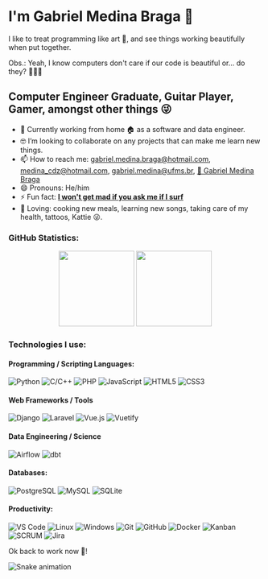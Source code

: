 <!--**medina325/medina325** is a ✨ _special_ ✨ repository because its `README.md` (this file) appears on your GitHub profile.-->
<!-- - 💬 Ask me about ... -->

# I'm Gabriel Medina Braga 👋

I like to treat programming like art 🎨, and see things working beautifully when put together.

Obs.: Yeah, I know computers don't care if our code is beautiful or... do they? 🤖🤖🤖

## Computer Engineer Graduate, Guitar Player, Gamer,  amongst other things :stuck_out_tongue_winking_eye:

- 🔭 Currently working from home :house: as a software and data engineer.
- 🤓 I’m looking to collaborate on any projects that can make me learn new things.
- 📫 How to reach me: gabriel.medina.braga@hotmail.com, medina_cdz@hotmail.com, gabriel.medina@ufms.br, [💼 Gabriel Medina Braga](https://www.linkedin.com/in/gabriel-medina-braga/)
- 😄 Pronouns: He/him
- ⚡ Fun fact: [**I won't get mad if you ask me if I surf**](https://www.google.com/search?q=gabriel+medina&sxsrf=ALeKk025hlinwEQLAHsJ5WOOEdh2e3g7cg:1597159847204&source=lnms&tbm=isch&sa=X&ved=2ahUKEwj_9t2KvJPrAhUtEbkGHSyQDBYQ_AUoAXoECBsQAw&biw=1366&bih=625)
- 💜 Loving: cooking new meals, learning new songs, taking care of my health, tattoos, Kattie 😜.

### GitHub Statistics:
<div align="center">
  <img height="150em" src="https://github-readme-stats.vercel.app/api?username=medina325&show_icons=true&theme=maroongold&include_all_commits=true&count_private=true"/>
  <img height="150em" src="https://github-readme-stats.vercel.app/api/top-langs/?username=medina325&layout=compact&theme=maroongold&include_all_commits=true&&size_weight=0.5&count_weight=0.65&langs_count=10"/>
</div>

### Technologies I use:

#### Programming / Scripting Languages:
![Python](https://img.shields.io/badge/python-yellow?style=for-the-badge&logo=python&logoColor=white&labelColor=blue)
![C/C++](https://img.shields.io/badge/C%2FC%2B%2B-orange?style=for-the-badge&logo=cplusplus&logoColor=orange&labelColor=white
)
![PHP](https://img.shields.io/badge/PHP-cornflowerblue?style=for-the-badge&logo=php&logoColor=cornflowerblue&labelColor=white
)
![JavaScript](https://img.shields.io/badge/Javascript-gray?style=for-the-badge&logo=javascript&labelColor=darkyellow
)
![HTML5](https://img.shields.io/badge/html-white?style=for-the-badge&logo=html5
)
![CSS3](https://img.shields.io/badge/css-white?style=for-the-badge&logo=css3&labelColor=blue
)

#### Web Frameworks / Tools
![Django](https://img.shields.io/badge/django-darkgreen?style=for-the-badge&logo=django&logoColor=darkgreen&labelColor=white
)
![Laravel](https://img.shields.io/badge/laravel-white?style=for-the-badge&logo=laravel
)
![Vue.js](https://img.shields.io/badge/vuejs-white?style=for-the-badge&logo=vuedotjs&color=paleturquoise
)
![Vuetify](https://img.shields.io/badge/vuetify-white?style=for-the-badge&logo=vuetify&logoColor=blue&color=lightblue
)

#### Data Engineering / Science
![Airflow](https://img.shields.io/badge/airflow-mediumblue?style=for-the-badge&logo=apacheairflow&logoColor=darkgreen&labelColor=white
)
![dbt](https://img.shields.io/badge/dbt-white?style=for-the-badge&logo=dbt
)

#### Databases:
![PostgreSQL](https://img.shields.io/badge/postgresql-white?style=for-the-badge&logo=postgresql
)
![MySQL](https://img.shields.io/badge/mysql-orange?style=for-the-badge&logo=mysql&logoColor=white&labelColor=blue
)
![SQLite](https://img.shields.io/badge/sqlite-white?style=for-the-badge&logo=sqlite&logoColor=white&labelColor=blue
)

#### Productivity:
![VS Code](https://img.shields.io/badge/vscode-white?style=for-the-badge&logo=visualstudiocode&logoColor=blue
)
![Linux](https://img.shields.io/badge/Linux-FCC624?style=for-the-badge&logo=linux&logoColor=black)
![Windows](https://img.shields.io/badge/windows-black?style=for-the-badge&logo=windows&logoColor=white
)
![Git](https://img.shields.io/badge/git-white?style=for-the-badge&logo=git
)
![GitHub](https://img.shields.io/badge/github-white?style=for-the-badge&logo=github&logoColor=gray
)
![Docker](https://img.shields.io/badge/docker-white?style=for-the-badge&logo=docker
)
![Kanban](https://img.shields.io/badge/-Kanban-blue?style=for-the-badge&logo=kanban)
![SCRUM](https://img.shields.io/badge/-SCRUM-blue?style=for-the-badge&logo=scrum)
![Jira](https://img.shields.io/badge/jira-white?style=for-the-badge&logo=jira&labelColor=blue
)

Ok back to work now 🙂!

![Snake animation](https://github.com/GraMatsuda/GraMatsuda/blob/output/github-contribution-grid-snake.svg)

<!--
Useful links for the next time I'm editing this
https://github.com/simple-icons/simple-icons/blob/master/slugs.md
https://shields.io/badges
-->

<!--
### Academic information
#### Research
 - Publications: https://www.researchgate.net/profile/Mario-Carvalho-11
 - CV: http://lattes.cnpq.br/1037316083380689 

#### Formal Education
 - 2023 - Current: PhD student in Computer Science. [Universidade Federal de Mato Grosso do Sul, UFMS](https://www.ufms.br/). Campo Grande, MS, Brazil.
 - 2021 - 2022: Master's in Computer Science. [Universidade Federal de Mato Grosso do Sul, UFMS](https://www.ufms.br/). Campo Grande, MS, Brazil.
 - 2021: Post-graduate studies in Artificial Intelligence. [Faculdade Serra Geral, FSG](https://www.faculdadeserrageralead.com.br). Campo Grande, MS, Brazil.
 - 2016 - 2020: Undergraduation in Computer Science.  [Universidade Federal de Mato Grosso do Sul, UFMS](https://www.ufms.br/). Campo Grande, MS, Brazil.
 - 2013 - 2016: Technical Course in Informatics. [Instituto Federal Maranhão, IFMA](https://buriticupu.ifma.edu.br/). Buriticupu, MA, Brazil.
-->
